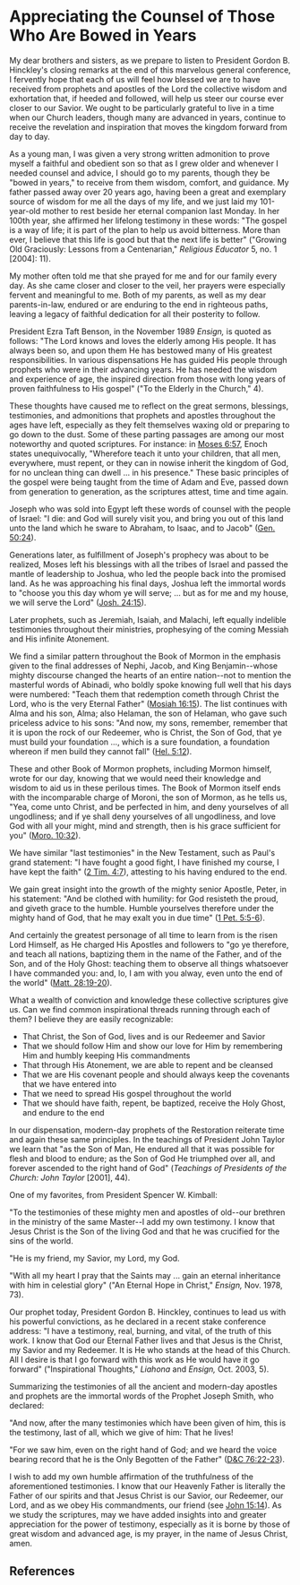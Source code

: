 # Appreciating the Counsel of Those Who Are Bowed in Years

My dear brothers and sisters, as we prepare to listen to President Gordon B.
Hinckley's closing remarks at the end of this marvelous general conference, I
fervently hope that each of us will feel how blessed we are to have received
from prophets and apostles of the Lord the collective wisdom and exhortation
that, if heeded and followed, will help us steer our course ever closer to our
Savior. We ought to be particularly grateful to live in a time when our Church
leaders, though many are advanced in years, continue to receive the revelation
and inspiration that moves the kingdom forward from day to day.

As a young man, I was given a very strong written admonition to prove myself a
faithful and obedient son so that as I grew older and whenever I needed
counsel and advice, I should go to my parents, though they be "bowed in
years," to receive from them wisdom, comfort, and guidance. My father passed
away over 20 years ago, having been a great and exemplary source of wisdom for
me all the days of my life, and we just laid my 101-year-old mother to rest
beside her eternal companion last Monday. In her 100th year, she affirmed her
lifelong testimony in these words: "The gospel is a way of life; it is part of
the plan to help us avoid bitterness. More than ever, I believe that this life
is good but that the next life is better" ("Growing Old Graciously: Lessons
from a Centenarian," _Religious Educator_ 5, no. 1 [2004]: 11).

My mother often told me that she prayed for me and for our family every day.
As she came closer and closer to the veil, her prayers were especially fervent
and meaningful to me. Both of my parents, as well as my dear parents-in-law,
endured or are enduring to the end in righteous paths, leaving a legacy of
faithful dedication for all their posterity to follow.

President Ezra Taft Benson, in the November 1989 _Ensign,_ is quoted as
follows: "The Lord knows and loves the elderly among His people. It has always
been so, and upon them He has bestowed many of His greatest responsibilities.
In various dispensations He has guided His people through prophets who were in
their advancing years. He has needed the wisdom and experience of age, the
inspired direction from those with long years of proven faithfulness to His
gospel" ("To the Elderly in the Church," 4).

These thoughts have caused me to reflect on the great sermons, blessings,
testimonies, and admonitions that prophets and apostles throughout the ages
have left, especially as they felt themselves waxing old or preparing to go
down to the dust. Some of these parting passages are among our most noteworthy
and quoted scriptures. For instance: in [Moses
6:57](/scriptures/pgp/moses/6.57?lang=eng#56), Enoch states unequivocally,
"Wherefore teach it unto your children, that all men, everywhere, must repent,
or they can in nowise inherit the kingdom of God, for no unclean thing can
dwell ... in his presence." These basic principles of the gospel were being
taught from the time of Adam and Eve, passed down from generation to
generation, as the scriptures attest, time and time again.

Joseph who was sold into Egypt left these words of counsel with the people of
Israel: "I die: and God will surely visit you, and bring you out of this land
unto the land which he sware to Abraham, to Isaac, and to Jacob" ([Gen.
50:24](/scriptures/ot/gen/50.24?lang=eng#23)).

Generations later, as fulfillment of Joseph's prophecy was about to be
realized, Moses left his blessings with all the tribes of Israel and passed
the mantle of leadership to Joshua, who led the people back into the promised
land. As he was approaching his final days, Joshua left the immortal words to
"choose you this day whom ye will serve; ... but as for me and my house, we will
serve the Lord" ([Josh. 24:15](/scriptures/ot/josh/24.15?lang=eng#14)).

Later prophets, such as Jeremiah, Isaiah, and Malachi, left equally indelible
testimonies throughout their ministries, prophesying of the coming Messiah and
His infinite Atonement.

We find a similar pattern throughout the Book of Mormon in the emphasis given
to the final addresses of Nephi, Jacob, and King Benjamin--whose mighty
discourse changed the hearts of an entire nation--not to mention the masterful
words of Abinadi, who boldly spoke knowing full well that his days were
numbered: "Teach them that redemption cometh through Christ the Lord, who is
the very Eternal Father" ([Mosiah
16:15](/scriptures/bofm/mosiah/16.15?lang=eng#14)). The list continues with
Alma and his son, Alma; also Helaman, the son of Helaman, who gave such
priceless advice to his sons: "And now, my sons, remember, remember that it is
upon the rock of our Redeemer, who is Christ, the Son of God, that ye must
build your foundation ..., which is a sure foundation, a foundation whereon if
men build they cannot fall" ([Hel.
5:12](/scriptures/bofm/hel/5.12?lang=eng#11)).

These and other Book of Mormon prophets, including Mormon himself, wrote for
our day, knowing that we would need their knowledge and wisdom to aid us in
these perilous times. The Book of Mormon itself ends with the incomparable
charge of Moroni, the son of Mormon, as he tells us, "Yea, come unto Christ,
and be perfected in him, and deny yourselves of all ungodliness; and if ye
shall deny yourselves of all ungodliness, and love God with all your might,
mind and strength, then is his grace sufficient for you" ([Moro.
10:32](/scriptures/bofm/moro/10.32?lang=eng#31)).

We have similar "last testimonies" in the New Testament, such as Paul's grand
statement: "I have fought a good fight, I have finished my course, I have kept
the faith" ([2 Tim. 4:7](/scriptures/nt/2-tim/4.7?lang=eng#6)), attesting to
his having endured to the end.

We gain great insight into the growth of the mighty senior Apostle, Peter, in
his statement: "And be clothed with humility: for God resisteth the proud, and
giveth grace to the humble. Humble yourselves therefore under the mighty hand
of God, that he may exalt you in due time" ([1 Pet.
5:5-6](/scriptures/nt/1-pet/5.5-6?lang=eng#4)).

And certainly the greatest personage of all time to learn from is the risen
Lord Himself, as He charged His Apostles and followers to "go ye therefore,
and teach all nations, baptizing them in the name of the Father, and of the
Son, and of the Holy Ghost: teaching them to observe all things whatsoever I
have commanded you: and, lo, I am with you alway, even unto the end of the
world" ([Matt. 28:19-20](/scriptures/nt/matt/28.19-20?lang=eng#18)).

What a wealth of conviction and knowledge these collective scriptures give us.
Can we find common inspirational threads running through each of them? I
believe they are easily recognizable:

  * That Christ, the Son of God, lives and is our Redeemer and Savior 
  * That we should follow Him and show our love for Him by remembering Him and humbly keeping His commandments 
  * That through His Atonement, we are able to repent and be cleansed 
  * That we are His covenant people and should always keep the covenants that we have entered into 
  * That we need to spread His gospel throughout the world 
  * That we should have faith, repent, be baptized, receive the Holy Ghost, and endure to the end 

In our dispensation, modern-day prophets of the Restoration reiterate time and
again these same principles. In the teachings of President John Taylor we
learn that "as the Son of Man, He endured all that it was possible for flesh
and blood to endure; as the Son of God He triumphed over all, and forever
ascended to the right hand of God" (_Teachings of Presidents of the Church:
John Taylor_ [2001], 44).

One of my favorites, from President Spencer W. Kimball:

"To the testimonies of these mighty men and apostles of old--our brethren in
the ministry of the same Master--I add my own testimony. I know that Jesus
Christ is the Son of the living God and that he was crucified for the sins of
the world.

"He is my friend, my Savior, my Lord, my God.

"With all my heart I pray that the Saints may ... gain an eternal inheritance
with him in celestial glory" ("An Eternal Hope in Christ," _Ensign,_ Nov.
1978, 73).

Our prophet today, President Gordon B. Hinckley, continues to lead us with his
powerful convictions, as he declared in a recent stake conference address: "I
have a testimony, real, burning, and vital, of the truth of this work. I know
that God our Eternal Father lives and that Jesus is the Christ, my Savior and
my Redeemer. It is He who stands at the head of this Church. All I desire is
that I go forward with this work as He would have it go forward"
("Inspirational Thoughts," _Liahona_ and _Ensign,_ Oct. 2003, 5).

Summarizing the testimonies of all the ancient and modern-day apostles and
prophets are the immortal words of the Prophet Joseph Smith, who declared:

"And now, after the many testimonies which have been given of him, this is the
testimony, last of all, which we give of him: That he lives!

"For we saw him, even on the right hand of God; and we heard the voice bearing
record that he is the Only Begotten of the Father" ([D&amp;C
76:22-23](/scriptures/dc-testament/dc/76.22-23?lang=eng#21)).

I wish to add my own humble affirmation of the truthfulness of the
aforementioned testimonies. I know that our Heavenly Father is literally the
Father of our spirits and that Jesus Christ is our Savior, our Redeemer, our
Lord, and as we obey His commandments, our friend (see [John
15:14](/scriptures/nt/john/15.14?lang=eng#13)). As we study the scriptures,
may we have added insights into and greater appreciation for the power of
testimony, especially as it is borne by those of great wisdom and advanced
age, is my prayer, in the name of Jesus Christ, amen.

## References

